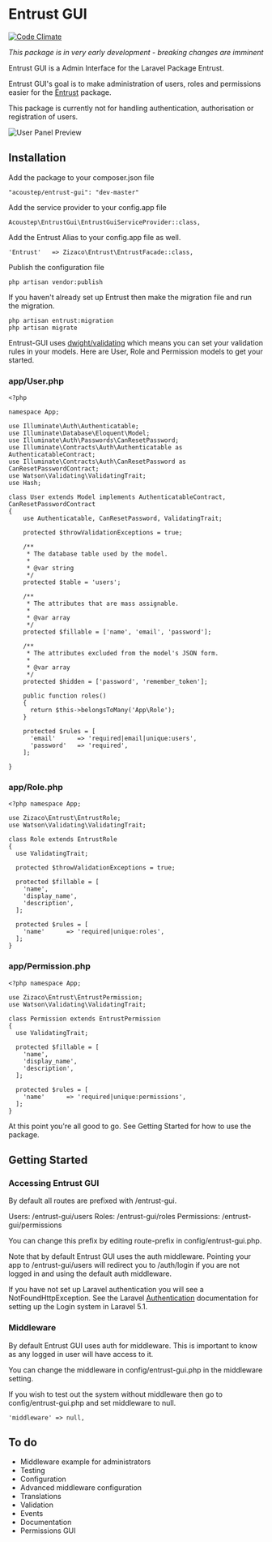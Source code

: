 # Entrust GUI

[![Code Climate](https://codeclimate.com/github/acoustep/entrust-gui/badges/gpa.svg)](https://codeclimate.com/github/acoustep/entrust-gui)

*This package is in very early development - breaking changes are imminent*


Entrust GUI is a Admin Interface for the Laravel Package Entrust.

Entrust GUI's goal is to make administration of users, roles and permissions easier for the [Entrust](https://github.com/Zizaco/entrust) package.

This package is currently not for handling authentication, authorisation or registration of users. 

![User Panel Preview](http://i.imgur.com/9RJ3qOi.png)

## Installation

Add the package to your composer.json file

```
"acoustep/entrust-gui": "dev-master"
```

Add the service provider to your config.app file

```
Acoustep\EntrustGui\EntrustGuiServiceProvider::class,
```

Add the Entrust Alias to your config.app file as well.

```
'Entrust'   => Zizaco\Entrust\EntrustFacade::class,
```

Publish the configuration file

```
php artisan vendor:publish
```

If you haven't already set up Entrust then make the migration file and run the migration.

```
php artisan entrust:migration
php artisan migrate
```

Entrust-GUI uses [dwight/validating](https://github.com/dwightwatson/validating) which means you can set your validation rules in your models. Here are User, Role and Permission models to get your started.

### app/User.php

```
<?php

namespace App;

use Illuminate\Auth\Authenticatable;
use Illuminate\Database\Eloquent\Model;
use Illuminate\Auth\Passwords\CanResetPassword;
use Illuminate\Contracts\Auth\Authenticatable as AuthenticatableContract;
use Illuminate\Contracts\Auth\CanResetPassword as CanResetPasswordContract;
use Watson\Validating\ValidatingTrait;
use Hash;

class User extends Model implements AuthenticatableContract, CanResetPasswordContract
{
    use Authenticatable, CanResetPassword, ValidatingTrait;

    protected $throwValidationExceptions = true;

    /**
     * The database table used by the model.
     *
     * @var string
     */
    protected $table = 'users';

    /**
     * The attributes that are mass assignable.
     *
     * @var array
     */
    protected $fillable = ['name', 'email', 'password'];

    /**
     * The attributes excluded from the model's JSON form.
     *
     * @var array
     */
    protected $hidden = ['password', 'remember_token'];

    public function roles()
    {
      return $this->belongsToMany('App\Role');
    }

    protected $rules = [
      'email'      => 'required|email|unique:users',
      'password'   => 'required',
    ];

}
```

### app/Role.php

```
<?php namespace App;

use Zizaco\Entrust\EntrustRole;
use Watson\Validating\ValidatingTrait;

class Role extends EntrustRole
{
  use ValidatingTrait;

  protected $throwValidationExceptions = true;

  protected $fillable = [
    'name',
    'display_name',
    'description',
  ];

  protected $rules = [
    'name'      => 'required|unique:roles',
  ];
}
```

### app/Permission.php

```
<?php namespace App;

use Zizaco\Entrust\EntrustPermission;
use Watson\Validating\ValidatingTrait;

class Permission extends EntrustPermission
{
  use ValidatingTrait;

  protected $fillable = [
    'name',
    'display_name',
    'description',
  ];

  protected $rules = [
    'name'      => 'required|unique:permissions',
  ];
}
```

At this point you're all good to go. See Getting Started for how to use the package.

## Getting Started

### Accessing Entrust GUI

By default all routes are prefixed with /entrust-gui.

Users: /entrust-gui/users
Roles: /entrust-gui/roles
Permissions: /entrust-gui/permissions

You can change this prefix by editing route-prefix in config/entrust-gui.php.

Note that by default Entrust GUI uses the auth middleware. Pointing your app to /entrust-gui/users will redirect you to /auth/login if you are not logged in and using the default auth middleware.

If you have not set up Laravel authentication you will see a NotFoundHttpException. See the Laravel [Authentication](http://laravel.com/docs/5.1/authentication) documentation for setting up the Login system in Laravel 5.1.


### Middleware

By default Entrust GUI uses auth for middleware. This is important to know as any logged in user will have access to it.

You can change the middleware in config/entrust-gui.php in the middleware setting.

If you wish to test out the system without middleware then go to config/entrust-gui.php and set middleware to null.

```
'middleware' => null,
```

## To do

* Middleware example for administrators
* Testing
* Configuration
* Advanced middleware configuration
* Translations
* Validation
* Events
* Documentation
* Permissions GUI
